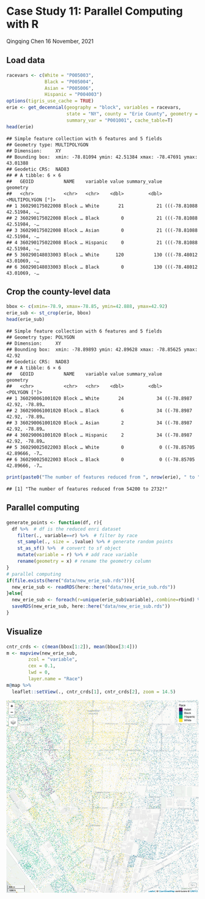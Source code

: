 Case Study 11: Parallel Computing with R
================
Qingqing Chen
16 November, 2021

## Load data

``` r
racevars <- c(White = "P005003", 
              Black = "P005004", 
              Asian = "P005006", 
              Hispanic = "P004003")
options(tigris_use_cache = TRUE)
erie <- get_decennial(geography = "block", variables = racevars, 
                      state = "NY", county = "Erie County", geometry = TRUE,
                      summary_var = "P001001", cache_table=T) 
head(erie)
```

    ## Simple feature collection with 6 features and 5 fields
    ## Geometry type: MULTIPOLYGON
    ## Dimension:     XY
    ## Bounding box:  xmin: -78.81094 ymin: 42.51384 xmax: -78.47691 ymax: 43.01388
    ## Geodetic CRS:  NAD83
    ## # A tibble: 6 × 6
    ##   GEOID           NAME    variable value summary_value                  geometry
    ##   <chr>           <chr>   <chr>    <dbl>         <dbl>        <MULTIPOLYGON [°]>
    ## 1 360290175022008 Block … White       21            21 (((-78.81088 42.51984, -…
    ## 2 360290175022008 Block … Black        0            21 (((-78.81088 42.51984, -…
    ## 3 360290175022008 Block … Asian        0            21 (((-78.81088 42.51984, -…
    ## 4 360290175022008 Block … Hispanic     0            21 (((-78.81088 42.51984, -…
    ## 5 360290148033003 Block … White      120           130 (((-78.48012 43.01069, -…
    ## 6 360290148033003 Block … Black        0           130 (((-78.48012 43.01069, -…

## Crop the county-level data

``` r
bbox <- c(xmin=-78.9, xmax=-78.85, ymin=42.888, ymax=42.92)
erie_sub <- st_crop(erie, bbox)
head(erie_sub)
```

    ## Simple feature collection with 6 features and 5 fields
    ## Geometry type: POLYGON
    ## Dimension:     XY
    ## Bounding box:  xmin: -78.89893 ymin: 42.89628 xmax: -78.85625 ymax: 42.92
    ## Geodetic CRS:  NAD83
    ## # A tibble: 6 × 6
    ##   GEOID           NAME    variable value summary_value                  geometry
    ##   <chr>           <chr>   <chr>    <dbl>         <dbl>             <POLYGON [°]>
    ## 1 360290061001020 Block … White       24            34 ((-78.8987 42.92, -78.89…
    ## 2 360290061001020 Block … Black        6            34 ((-78.8987 42.92, -78.89…
    ## 3 360290061001020 Block … Asian        2            34 ((-78.8987 42.92, -78.89…
    ## 4 360290061001020 Block … Hispanic     2            34 ((-78.8987 42.92, -78.89…
    ## 5 360290025022003 Block … White        0             0 ((-78.85705 42.89666, -7…
    ## 6 360290025022003 Block … Black        0             0 ((-78.85705 42.89666, -7…

``` r
print(paste0("The number of features reduced from ", nrow(erie), " to ", nrow(erie_sub), "!"))
```

    ## [1] "The number of features reduced from 54200 to 2732!"

## Parallel computing

``` r
generate_points <- function(df, r){
  df %>%  # df is the reduced enri dataset
    filter(., variable==r) %>%  # filter by race
    st_sample(., size = .$value) %>% # generate random points 
    st_as_sf() %>%  # convert to sf object 
    mutate(variable = r) %>% # add race variable
    rename(geometry = x) # rename the geometry column 
}
# parallel computing
if(file.exists(here("data/new_erie_sub.rds"))){
  new_erie_sub <- readRDS(here::here("data/new_erie_sub.rds"))
}else{
  new_erie_sub <- foreach(r=unique(erie_sub$variable),.combine=rbind) %dopar% {generate_points(erie_sub, r)}
  saveRDS(new_erie_sub, here::here("data/new_erie_sub.rds"))
}
```

## Visualize

``` r
cntr_crds <- c(mean(bbox[1:2]), mean(bbox[3:4]))
m <- mapview(new_erie_sub, 
        zcol = "variable", 
        cex = 0.1, 
        lwd = 0, 
        layer.name = "Race") 
m@map %>% 
  leaflet::setView(., cntr_crds[1], cntr_crds[2], zoom = 14.5)
```

![](case_study_11_files/figure-gfm/unnamed-chunk-4-1.png)<!-- -->
